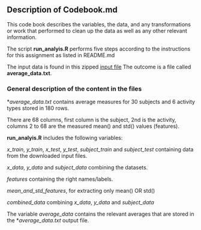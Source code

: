 ## Description of Codebook.md

This code book describes the variables, the data, and any transformations or work that performed to clean up the data as well as any other relevant information.

The script **run_analyis.R** performs five steps according to the instructions for this assignment as listed in README.md

The input data is found in this zipped [input file](https://d396qusza40orc.cloudfront.net/getdata%2Fprojectfiles%2FUCI%20HAR%20Dataset.zip)
The outcome is a file called **average_data.txt**.


### General description of the content in the files 

**average_data.txt* contains average measures for 30 subjects and 6 activity types stored in 180 rows.

There are 68 columns, first column is the subject, 2nd is the activity, columns 2 to 68 are the measured mean() and std() values (features).

**run_analyis.R** includes the following variables:

*x_train*, 
*y_train*, 
*x_test*, 
*y_test*, 
*subject_train* and
*subject_test* 
containing data from the downloaded input files.

*x_data*, 
*y_data* and
*subject_data* 
combining the datasets.

*features* containing the right names/labels.

*mean_and_std_features*, for extracting only mean() OR std()

*combined_data* combining 
*x_data*, 
*y_data* and 
*subject_data*

The variable *average_data* contains the relevant averages that are stored in the **average_data.txt* output file. 

